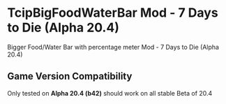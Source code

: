 # TcipBigFoodWaterBar Mod - 7 Days to Die (Alpha 20.4)
Bigger Food/Water Bar with percentage meter Mod - 7 Days to Die (Alpha 20.4)

## Game Version Compatibility
Only tested on **Alpha 20.4 (b42)** should work on all stable Beta of 20.4
